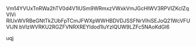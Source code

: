 Vm14YVUxTnRWa2hTV0d4V1lUSm9WRmxzVWxkVmJGcHlWV3RPVlZKclZqVlVi
RlUxWVRBeGNtTkZUbFpTCmJFWXpWWHBDVDJSSFNrVlhiSEJoQ21WcVFUVlJN
bVIzWVRKU2RGZFVNRXREYldod1luYzlQUW9LZFc5NAoKdGl6

uqj